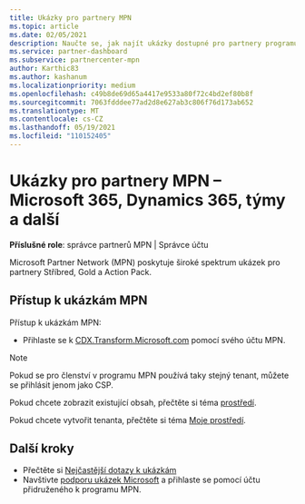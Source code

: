 ```yaml
---
title: Ukázky pro partnery MPN
ms.topic: article
ms.date: 02/05/2021
description: Naučte se, jak najít ukázky dostupné pro partnery programu MPN stříbrné, Gold a Action Pack.
ms.service: partner-dashboard
ms.subservice: partnercenter-mpn
author: Karthic83
ms.author: kashanum
ms.localizationpriority: medium
ms.openlocfilehash: c49b8de69d65a4417e9533a80f72c4bd2ef80b8f
ms.sourcegitcommit: 7063fdddee77ad2d8e627ab3c806f76d173ab652
ms.translationtype: MT
ms.contentlocale: cs-CZ
ms.lasthandoff: 05/19/2021
ms.locfileid: "110152405"
---
```

# <a name="demos-for-mpn-partners--microsoft-365-dynamics-365-teams-and-more"></a>Ukázky pro partnery MPN – Microsoft 365, Dynamics 365, týmy a další

**Příslušné role**: správce partnerů MPN | Správce účtu

Microsoft Partner Network (MPN) poskytuje široké spektrum ukázek pro partnery Stříbred, Gold a Action Pack.

## <a name="access-mpn-demos"></a>Přístup k ukázkám MPN

Přístup k ukázkám MPN:

- Přihlaste se k [CDX.Transform.Microsoft.com](https://cdx.transform.microsoft.com/) pomocí svého účtu MPN.

>[!NOTE]
>Pokud se pro členství v programu MPN používá taky stejný tenant, můžete se přihlásit jenom jako CSP.

Pokud chcete zobrazit existující obsah, přečtěte si téma [prostředí](https://cdx.transform.microsoft.com/experiences).

Pokud chcete vytvořit tenanta, přečtěte si téma [Moje prostředí](https://cdx.transform.microsoft.com/my-tenants).

## <a name="next-steps"></a>Další kroky

- Přečtěte si [Nejčastější dotazy k ukázkám](https://cdx.transform.microsoft.com/help/faq)
- Navštivte [podporu ukázek Microsoft](https://cdx.transform.microsoft.com/submit-request) a přihlaste se pomocí účtu přidruženého k programu MPN.
